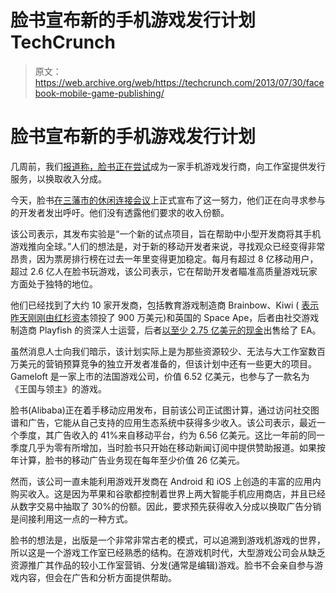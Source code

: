 # 脸书宣布新的手机游戏发行计划 TechCrunch

> 原文：<https://web.archive.org/web/https://techcrunch.com/2013/07/30/facebook-mobile-game-publishing/>

# 脸书宣布新的手机游戏发行计划

几周前，我们[报道称，脸书正在尝试](https://web.archive.org/web/20221208223456/https://beta.techcrunch.com/2013/07/01/facebook-mobile-games-publisher/)成为一家手机游戏发行商，向工作室提供发行服务，以换取收入分成。

今天，脸书[在三藩市的休闲连接会议](https://web.archive.org/web/20221208223456/https://developers.facebook.com/gamespublishing)上正式宣布了这一努力，他们正在向寻求参与的开发者发出呼吁。他们没有透露他们要求的收入份额。

该公司表示，其发布实验是“一个新的试点项目，旨在帮助中小型开发商将其手机游戏推向全球。”人们的想法是，对于新的移动开发者来说，寻找观众已经变得非常昂贵，因为票房排行榜在过去一年里变得更加稳定。每月有超过 8 亿移动用户，超过 2.6 亿人在脸书玩游戏，该公司表示，它在帮助开发者瞄准高质量游戏玩家方面处于独特的地位。

他们已经找到了大约 10 家开发商，包括教育游戏制造商 Brainbow、Kiwi ( [表示昨天刚刚由红杉资本](https://web.archive.org/web/20221208223456/https://beta.techcrunch.com/2013/07/29/sequoia-kiwi/)领投了 900 万美元)和英国的 Space Ape，后者由社交游戏制造商 Playfish 的资深人士运营，后者[以至少 2.75 亿美元的现金](https://web.archive.org/web/20221208223456/https://beta.techcrunch.com/2009/11/09/not-playing-around-electronic-arts-buys-playfish-for-275-million/)出售给了 EA。

虽然消息人士向我们暗示，该计划实际上是为那些资源较少、无法与大工作室数百万美元的营销预算竞争的独立开发者准备的，但该计划中还有一些更大的项目。Gameloft 是一家上市的法国游戏公司，价值 6.52 亿美元，也参与了一款名为《王国与领主》的游戏。

脸书(Alibaba)正在着手移动应用发布，目前该公司正试图计算，通过访问社交图谱和广告，它能从自己支持的应用生态系统中获得多少收入。该公司表示，最近一个季度，其广告收入的 41%来自移动平台，约为 6.56 亿美元。这比一年前的同一季度几乎为零有所增加，当时脸书只开始在移动新闻订阅中提供赞助报道。如果按年计算，脸书的移动广告业务现在每年至少价值 26 亿美元。

然而，该公司一直未能利用游戏开发商在 Android 和 iOS 上创造的丰富的应用内购买收入。这是因为苹果和谷歌都控制着世界上两大智能手机应用商店，并且已经从数字交易中抽取了 30%的份额。因此，要求预先获得收入分成以换取广告分销是间接利用这一点的一种方式。

脸书的想法是，出版是一个非常非常古老的模式，可以追溯到游戏机游戏的世界，所以这是一个游戏工作室已经熟悉的结构。在游戏机时代，大型游戏公司会从缺乏资源推广其作品的较小工作室营销、分发(通常是编辑)游戏。脸书不会亲自参与游戏内容，但会在广告和分析方面提供帮助。